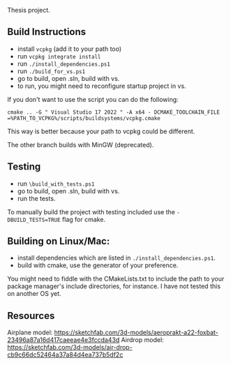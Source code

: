 Thesis project.

## Build Instructions

- install `vcpkg` (add it to your path too)
- run `vcpkg integrate install`
- run `./install_dependencies.ps1`
- run `./build_for_vs.ps1`
- go to build, open .sln, build with vs.
- to run, you might need to reconfigure startup project in vs.

If you don't want to use the script you can do the following:
```shell
cmake .. -G " Visual Studio 17 2022 " -A x64 - DCMAKE_TOOLCHAIN_FILE =%PATH_TO_VCPKG%/scripts/buildsystems/vcpkg.cmake 
```
This way is better because your path to vcpkg could be different.

The other branch builds with MinGW (deprecated).

## Testing
- run `\build_with_tests.ps1`
- go to build, open .sln, build with vs.
- run the tests.

To manually build the project with testing included use the `-DBUILD_TESTS=TRUE` flag for cmake.

## Building on Linux/Mac:
- install dependencies which are listed in `./install_dependencies.ps1`.
- build with cmake, use the generator of your preference.

You might need to fiddle with the CMakeLists.txt to include the path to your package manager's include directories, for instance. I have not tested this on another OS yet.


## Resources
Airplane model: https://sketchfab.com/3d-models/aeroprakt-a22-foxbat-23496a87a16d417caeeae4e3fccda43d
Airdrop model: https://sketchfab.com/3d-models/air-drop-cb9c66dc52464a37a84d4ea737b5df2c